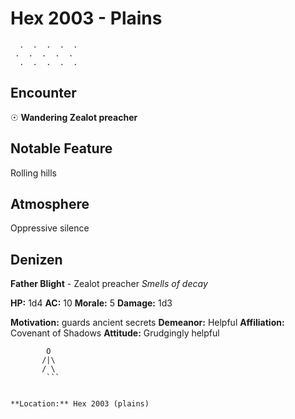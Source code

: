 # Hex 2003 - Plains
```
  .  .  .  .  .
 .  .  .  .  .
  .  .  .  .  .
```

## Encounter

☉ **Wandering Zealot preacher**

## Notable Feature

Rolling hills

## Atmosphere

Oppressive silence

## Denizen

**Father Blight** - Zealot preacher
*Smells of decay*

**HP:** 1d4 **AC:** 10 **Morale:** 5
**Damage:** 1d3

**Motivation:** guards ancient secrets
**Demeanor:** Helpful
**Affiliation:** Covenant of Shadows
**Attitude:** Grudgingly helpful

```
        O
       /|\
       / \
        ```


**Location:** Hex 2003 (plains)
